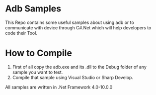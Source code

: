 # Adb Samples
This Repo contains some useful samples about using adb or to communicate with device through C#.Net which will help developers to code their Tool.

# How to Compile
1. First of all copy the adb.exe and its .dll to the Debug folder of any sample you want to test.
2. Compile that sample using Visual Studio or Sharp Develop.

All samples are written in .Net Framework 4.0-10.0.0

